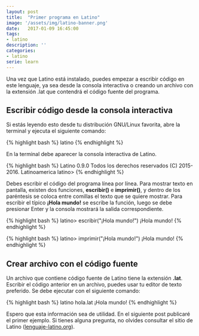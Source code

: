 ```yaml
---
layout: post
title:  "Primer programa en Latino"
image: '/assets/img/latino-banner.png'
date:   2017-01-09 16:45:00
tags:
- latino
description: ''
categories:
- latino
serie: learn
---
```



Una vez que Latino está instalado, puedes empezar a escribir código en  este lenguaje, ya sea desde la consola interactiva o creando un archivo con la extensión .lat que contendrá el código fuente del programa. 

## Escribir código desde la consola interactiva

Si estás leyendo esto desde tu distribución GNU/Linux favorita, abre la terminal y ejecuta el siguiente comando:

{% highlight bash %}
latino
{% endhighlight %}

En la terminal debe aparecer la consola interactiva de Latino.

{% highlight bash %}
Latino 0.9.0
Todos los derechos reservados (C) 2015-2016. Latinoamerica
latino>
{% endhighlight %}

Debes escribir el código del programa línea por línea. Para mostrar texto en pantalla, existen dos funciones, **escribir()** e **imprimir()**, y dentro de los paréntesis se coloca entre comillas el texto que se quiere mostrar. Para escribir el típico **¡Hola mundo!** se escribe la función, luego se debe presionar Enter y la consola mostrará la salida correspondiente.

{% highlight bash %}
latino> escribir("¡Hola mundo!")
¡Hola mundo!
{% endhighlight %}

{% highlight bash %}
latino> imprimir("¡Hola mundo!")
¡Hola mundo!
{% endhighlight %}

## Crear archivo con el código fuente

Un archivo que contiene código fuente de Latino tiene la extensión **.lat**. Escribir el código anterior en un archivo, puedes usar tu editor de texto preferido. Se debe ejecutar con el siguiente comando:

{% highlight bash %}
latino hola.lat
¡Hola mundo!
{% endhighlight %}

Espero que esta información sea de utilidad. En el siguiente post publicaré el primer ejemplo. Si tienes alguna pregunta, no olvides consultar el sitio de Latino ([lenguaje-latino.org](http://lenguaje-latino.org/)).
